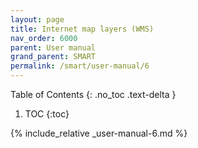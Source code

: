 ```yaml
---
layout: page
title: Internet map layers (WMS)
nav_order: 6000
parent: User manual
grand_parent: SMART
permalink: /smart/user-manual/6
---
```

Table of Contents
{: .no_toc .text-delta }

1. TOC
{:toc}

{% include_relative _user-manual-6.md %}
